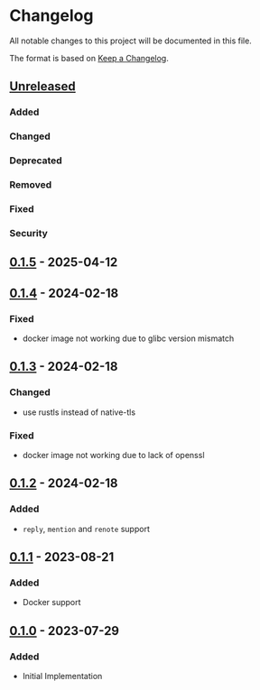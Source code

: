 # Changelog

All notable changes to this project will be documented in this file.

The format is based on [Keep a Changelog].

[Keep a Changelog]: https://keepachangelog.com/en/1.1.0/

## [Unreleased]
### Added

### Changed

### Deprecated

### Removed

### Fixed

### Security

## [0.1.5] - 2025-04-12
## [0.1.4] - 2024-02-18
### Fixed
- docker image not working due to glibc version mismatch

## [0.1.3] - 2024-02-18
### Changed
- use rustls instead of native-tls

### Fixed
- docker image not working due to lack of openssl

## [0.1.2] - 2024-02-18
### Added
- `reply`, `mention` and `renote` support

## [0.1.1] - 2023-08-21
### Added
- Docker support

## [0.1.0] - 2023-07-29
### Added
- Initial Implementation

[Unreleased]: https://github.com/niri-la/misskey-discord-webhook-proxy/compare/v0.1.5...HEAD
[0.1.5]: https://github.com/niri-la/misskey-discord-webhook-proxy/compare/v0.1.4...v0.1.5
[0.1.4]: https://github.com/niri-la/misskey-discord-webhook-proxy/compare/v0.1.3...v0.1.4
[0.1.3]: https://github.com/niri-la/misskey-discord-webhook-proxy/compare/v0.1.2...v0.1.3
[0.1.2]: https://github.com/niri-la/misskey-discord-webhook-proxy/compare/v0.1.1...v0.1.2
[0.1.1]: https://github.com/niri-la/misskey-discord-webhook-proxy/compare/v0.1.0...v0.1.1
[0.1.0]: https://github.com/niri-la/misskey-discord-webhook-proxy/releases/tag/v0.1.0
